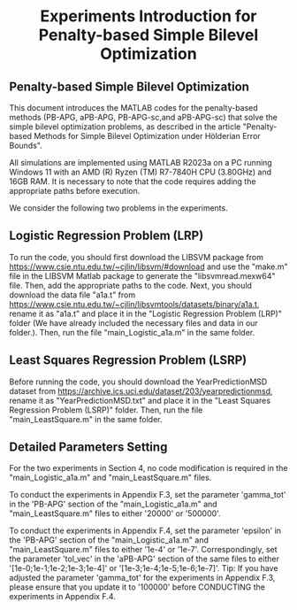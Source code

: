 <h1 align="center"> Experiments Introduction for Penalty-based Simple Bilevel Optimization</h1>

## Penalty-based Simple Bilevel Optimization
This document introduces the MATLAB codes for the penalty-based methods (PB-APG, aPB-APG, PB-APG-sc,and aPB-APG-sc) that solve the simple bilevel optimization problems, as described in the article "Penalty-based Methods for Simple Bilevel Optimization under Hölderian Error Bounds".

All simulations are implemented using MATLAB R2023a on a PC running Windows 11 with an AMD (R) Ryzen (TM) R7-7840H CPU (3.80GHz) and 16GB RAM. It is necessary to note that the code requires adding the appropriate paths before execution.

We consider the following two problems in the experiments.

## Logistic Regression Problem (LRP)
To run the code, you should first download the LIBSVM package from https://www.csie.ntu.edu.tw/~cjlin/libsvm/#download and use the "make.m" file in the LIBSVM Matlab package to generate the "libsvmread.mexw64" file. Then, add the appropriate paths to the code. Next, you should download the data file "a1a.t" from https://www.csie.ntu.edu.tw/~cjlin/libsvmtools/datasets/binary/a1a.t, rename it as "a1a.t" and place it in the "Logistic Regression Problem (LRP)" folder (We have already included the necessary files and data in our folder.). Then, run the file "main_Logistic_a1a.m" in the same folder.

## Least Squares Regression Problem (LSRP)
Before running the code, you should download the YearPredictionMSD dataset from https://archive.ics.uci.edu/dataset/203/yearpredictionmsd, rename it as "YearPredictionMSD.txt" and place it in the "Least Squares Regression Problem (LSRP)" folder. Then, run the file "main_LeastSquare.m" in the same folder.

## Detailed Parameters Setting
For the two experiments in Section 4, no code modification is required in the "main_Logistic_a1a.m" and "main_LeastSquare.m" files.

To conduct the experiments in Appendix F.3, set the parameter 'gamma_tot' in the 'PB-APG' section of the "main_Logistic_a1a.m" and "main_LeastSquare.m" files to either '20000' or '500000'. 

To conduct the experiments in Appendix F.4, set the parameter 'epsilon' in the 'PB-APG' section of the "main_Logistic_a1a.m" and "main_LeastSquare.m" files to either '1e-4' or '1e-7'. Correspondingly, set the parameter 'tol_vec' in the 'aPB-APG' section of the same files to either '[1e-0;1e-1;1e-2;1e-3;1e-4]' or '[1e-3;1e-4;1e-5;1e-6;1e-7]'. Tip: If you have adjusted the parameter 'gamma_tot' for the experiments in Appendix F.3, please ensure that you update it to '100000' before CONDUCTING the experiments in Appendix F.4.
